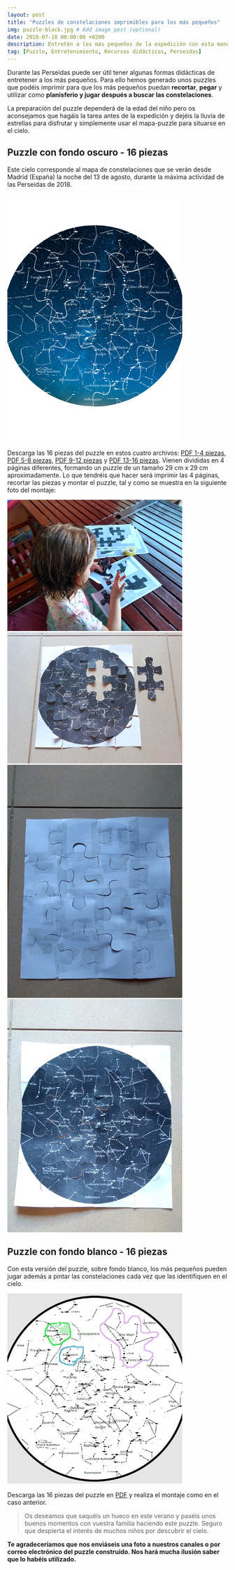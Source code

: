 ```yaml
---
layout: post
title: "Puzzles de constelaciones imprimibles para los más pequeños"
img: puzzle-black.jpg # Add image post (optional)
date: 2018-07-18 00:00:00 +0200
description: Entretén a los más pequeños de la expedición con esta manualidad. Sigue leyendo... # Add post description (optional)
tag: [Puzzle, Entretenimiento, Recursos didácticos, Perseidas]
---
```

Durante las Perseídas puede ser útil tener algunas formas didácticas de entretener a los más pequeños. Para ello hemos generado unos puzzles que podéis imprimir para que los más pequeños puedan **recortar**, **pegar** y utilizar como **planisferio y jugar después a buscar las constelaciones**.

La preparación del puzzle dependerá de la edad del niño pero os aconsejamos que hagáis la tarea antes de la expedición y dejéis la lluvia de estrellas para disfrutar y simplemente usar el mapa-puzzle para situarse en el cielo.

## Puzzle con fondo oscuro - 16 piezas

Este cielo corresponde al mapa de constelaciones que se verán desde Madrid (España) la noche del 13 de agosto, durante la máxima actividad de las Perseidas de 2018.

![Imagen del puzzle fondo oscuro](../assets/docs/puzzles/puzzle-fondo-oscuro.png)

Descarga las 16 piezas del puzzle en estos cuatro archivos: [PDF 1-4 piezas](../assets/docs/puzzles/puzzle-oscuro-1.pdf), [PDF 5-8 piezas](../assets/docs/puzzles/puzzle-oscuro-2.pdf), [PDF 9-12 piezas](../assets/docs/puzzles/puzzle-oscuro-3.pdf) y [PDF 13-16 piezas](../assets/docs/puzzles/puzzle-oscuro-4.pdf). Vienen divididas en 4 páginas diferentes, formando un puzzle de un tamaño 29 cm x 29 cm aproximadamente. Lo que tendréis que hacer será imprimir las 4 páginas, recortar las piezas y montar el puzzle, tal y como se muestra en la siguiente foto del montaje:

![Montaje puzzle paso 0](../assets/docs/puzzles/puzzle-montaje-0-thumbnail.jpg)![Montaje puzzle paso 1](../assets/docs/puzzles/puzzle-montaje-1-thumbnail.jpg)![Montaje puzzle paso 2](../assets/docs/puzzles/puzzle-montaje-2-thumbnail.jpg)![Montaje puzzle paso 3](../assets/docs/puzzles/puzzle-montaje-3-thumbnail.jpg)

## Puzzle con fondo blanco - 16 piezas

Con esta versión del puzzle, sobre fondo blanco, los más pequeños pueden jugar además a pintar las constelaciones cada vez que las identifiquen en el cielo.

![Imagen del puzzle fondo blanco coloreado](../assets/docs/puzzles/puzzle-fondo-blanco-coloreado.jpg)

Descarga las 16 piezas del puzzle en [PDF](../assets/docs/puzzles/puzzle-blanco.pdf) y realiza el montaje como en el caso anterior.

> Os deseamos que saquéis un hueco en este verano y paséis unos buenos momentos con vuestra familia haciendo este puzzle. Seguro que despierta el interés de muchos niños por descubrir el cielo.

**Te agradeceríamos que nos enviáseis una foto a nuestros canales o por correo electrónico del puzzle construido. Nos hará mucha ilusión saber que lo habéis utilizado.**
